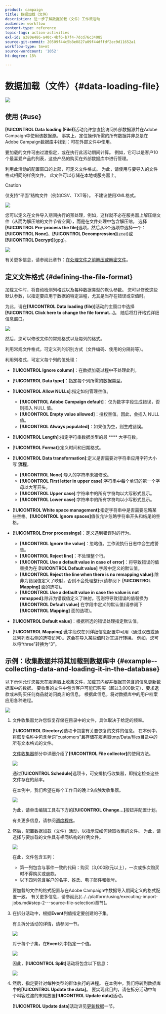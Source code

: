 ```yaml
---
product: campaign
title: 数据加载（文件）
description: 进一步了解数据加载（文件）工作流活动
audience: workflow
content-type: reference
topic-tags: action-activities
exl-id: a380e486-a40c-4bf6-b7f4-7dcd76c34085
source-git-commit: 20509f44c5b8e0827a09f44dffdf2ec9d11652a1
workflow-type: tm+mt
source-wordcount: '1052'
ht-degree: 15%

---
```


# 数据加载（文件）{#data-loading-file}

![](../../assets/common.svg)

## 使用 {#use}

**[!UICONTROL Data loading (File)]**&#x200B;活动允许您直接访问外部数据源并在Adobe Campaign中使用该数据源。 事实上，定位操作所需的所有数据并非总是在Adobe Campaign数据库中找到：可在外部文件中使用。

要加载的文件可由过渡指定，或在执行此活动期间计算。 例如，它可以是客户10个最喜爱产品的列表，这些产品的购买在外部数据库中进行管理。

利用此活动的配置窗口的上部，可定义文件格式。 为此，请使用与要导入的文件格式相同的样例文件。 此文件可以存储在本地或服务器上。

>[!CAUTION]
>
>仅支持“平面”结构文件（例如CSV、TXT等）。 不建议使用XML格式。

![](assets/s_advuser_wf_etl_file.png)

您可以定义在文件导入期间执行的预处理，例如，这样就不必在服务器上解压缩文件（从而为解压缩的文件节省空间），而是在文件处理中包含解压缩。 选择&#x200B;**[!UICONTROL Pre-process the file]**&#x200B;选项，然后从3个选项中选择一个：**[!UICONTROL None]**、**[!UICONTROL Decompression]**(zcat)或&#x200B;**[!UICONTROL Decrypt]**(gpg)。

![](assets/preprocessing-dataloading.png)

有关更多信息，请参阅此章节：[在处理文件之前解压或解密文件](../../platform/using/unzip-decrypt.md)。

## 定义文件格式 {#defining-the-file-format}

加载文件时，将自动检测列格式以及每种数据类型的默认参数。 您可以修改这些默认参数，以指定要应用于数据的特定进程，尤其是当存在错误或空值时。

为此，请在&#x200B;**[!UICONTROL Data loading (file)]**&#x200B;活动的主窗口中选择&#x200B;**[!UICONTROL Click here to change the file format...]**。 随后将打开格式详细信息窗口。

![](assets/file_loading_columns_format.png)

然后，您可以修改文件的常规格式以及每列的格式。

利用常规文件格式，可定义列的识别方式（文件编码、使用的分隔符等）。

利用列格式，可定义每个列的值处理：

* **[!UICONTROL Ignore column]**：在数据加载过程中不处理此列。
* **[!UICONTROL Data type]**：指定每个列所需的数据类型。
* **[!UICONTROL Allow NULLs]**:指定如何管理空值。

   * **[!UICONTROL Adobe Campaign default]**：仅为数字字段生成错误，否则插入 NULL 值。
   * **[!UICONTROL Empty value allowed]**：授权空值。因此，会插入 NULL 值。
   * **[!UICONTROL Always populated]**：如果值为空，则生成错误。

* **[!UICONTROL Length]**:指定字符串数据类型的最 **** 大字符数。
* **[!UICONTROL Format]**:定义时间和日期格式。
* **[!UICONTROL Data transformation]**:定义是否需要对字符串应用字符大小写 **流程**。

   * **[!UICONTROL None]**:导入的字符串未被修改。
   * **[!UICONTROL First letter in upper case]**:字符串中每个单词的第一个字母以大写开头。
   * **[!UICONTROL Upper case]**:字符串中的所有字符均以大写形式显示。
   * **[!UICONTROL Lower case]**:字符串中的所有字符均以小写形式显示。

* **[!UICONTROL White space management]**:指定字符串中是否需要忽略某些空格。**[!UICONTROL Ignore spaces]**&#x200B;值仅允许忽略字符串开头和结尾的空格。
* **[!UICONTROL Error processings]**：定义遇到错误时的行为。

   * **[!UICONTROL Ignore the value]**：忽略值。工作流执行日志中会生成警告。
   * **[!UICONTROL Reject line]**：不处理整个行。
   * **[!UICONTROL Use a default value in case of error]**：将导致错误的值替换为在 **[!UICONTROL Default value]** 字段中定义的默认值。
   * **[!UICONTROL Reject the line when there is no remapping value]**:除非为错误值定义了映射，否则不会处理整行(请参阅下 **[!UICONTROL Mapping]** 面的选项)。
   * **[!UICONTROL Use a default value in case the value is not remapped]**:除非为错误值定义了映射，否则将导致错误的值替换为 **[!UICONTROL Default value]** 在字段中定义的默认值(请参阅下 **[!UICONTROL Mapping]** 面的选项)。

* **[!UICONTROL Default value]**：根据所选的错误处理指定默认值。
* **[!UICONTROL Mapping]**:此字段仅在列详细信息配置中可用（通过双击或通过列列表右侧的选项访问）。这会在导入某些值时对其进行转换。 例如，您可以将“three”转换为“3”。

## 示例：收集数据并将其加载到数据库中 {#example--collecting-data-and-loading-it-in-the-database}

以下示例允许您每天在服务器上收集文件，加载其内容并根据其包含的信息更新数据库中的数据。 要收集的文件中包含客户可能已购买（超过3,000欧元）、要求退款或未购买任何商品就访问商店的信息。 根据此信息，将对数据库中的用户档案应用各种进程。

![](assets/s_advuser_load_file_sample_0.png)

1. 文件收集器允许您恢复存储在目录中的文件，具体取决于给定的频率。

   **[!UICONTROL Directory]**&#x200B;选项卡包含有关要恢复的文件的信息。 在本例中，将恢复名称中包含单词“customers”且存储在服务器tmp/Data/files目录中的所有文本格式的文件。

   [文件收集器](file-collector.md)部分中详细介绍了&#x200B;**[!UICONTROL File collector]**&#x200B;的使用方法。

   ![](assets/s_advuser_load_file_sample_1.png)

   通过&#x200B;**[!UICONTROL Schedule]**&#x200B;选项卡，可安排执行收集器，即指定检查这些文件存在的频率。

   在本例中，我们希望在每个工作日的晚上9点触发收集器。

   ![](assets/s_advuser_load_file_sample_2.png)

   为此，请单击编辑工具右下方的&#x200B;**[!UICONTROL Change...]**&#x200B;按钮并配置计划。

   有关更多信息，请参阅[调度程序](scheduler.md)。

1. 然后，配置数据加载（文件）活动，以指示应如何读取收集的文件。 为此，请选择与要加载的文件具有相同结构的样例文件。

   ![](assets/s_advuser_load_file_sample_3.png)

   在此，文件包含五列：

   * 第一列包含与事件一致的代码：购买（3,000欧元以上），一次或多次购买时不得购买或退款。
   * 以下四列包含客户的名字、姓氏、电子邮件和帐号。

   要加载的文件的格式配置与在Adobe Campaign中数据导入期间定义的格式配置一致。 有关更多信息，请参阅此](../../platform/using/executing-import-jobs.md#step-2---source-file-selection)章节[。

1. 在拆分活动中，根据&#x200B;**Event**&#x200B;列值指定要创建的子集。

   有关拆分活动的详情，请参阅一节。

   ![](assets/s_advuser_load_file_sample_4.png)

   对于每个子集，在&#x200B;**Event**&#x200B;列中指定一个值。

   ![](assets/s_advuser_load_file_sample_5.png)

   因此，**[!UICONTROL Split]**&#x200B;活动将包含以下信息：

   ![](assets/s_advuser_load_file_sample_6.png)

1. 然后，指定要针对每种类型的群体执行的进程。 在本例中，我们将转到数据库中的&#x200B;**[!UICONTROL Update the data]**。 要实现此目的，请在拆分活动中每个叫客过渡的末尾放置&#x200B;**[!UICONTROL Update data]**&#x200B;活动。

   **[!UICONTROL Update data]**&#x200B;活动详见[更新数据](update-data.md)一节。
